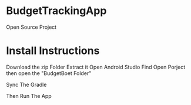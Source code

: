 # BudgetTrackingApp
Open Source Project


# Install Instructions 

Download the zip Folder
Extract it
Open Android Studio
Find Open Porject then open the "BudgetBoet Folder"

Sync The Gradle 

Then Run The App
